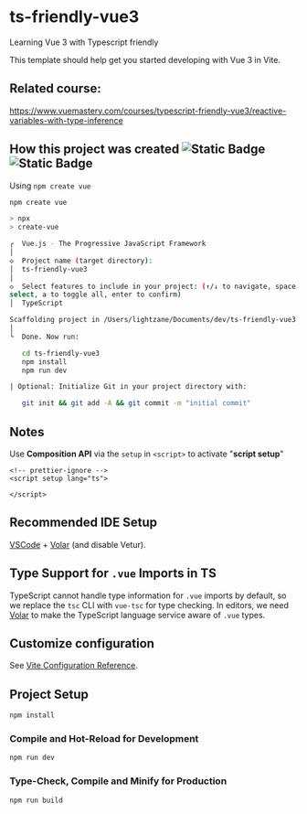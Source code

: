 # ts-friendly-vue3

Learning Vue 3 with Typescript friendly

This template should help get you started developing with Vue 3 in Vite.

## Related course:

https://www.vuemastery.com/courses/typescript-friendly-vue3/reactive-variables-with-type-inference

## How this project was created ![Static Badge](https://img.shields.io/badge/node-22.16.0-green?style=flat) ![Static Badge](https://img.shields.io/badge/npm-10.9.2-2ecc71?style=flat)

Using `npm create vue`

```bash
npm create vue

> npx
> create-vue

┌  Vue.js - The Progressive JavaScript Framework
│
◇  Project name (target directory):
│  ts-friendly-vue3
│
◇  Select features to include in your project: (↑/↓ to navigate, space to
select, a to toggle all, enter to confirm)
│  TypeScript

Scaffolding project in /Users/lightzane/Documents/dev/ts-friendly-vue3...
│
└  Done. Now run:

   cd ts-friendly-vue3
   npm install
   npm run dev

| Optional: Initialize Git in your project directory with:

   git init && git add -A && git commit -m "initial commit"
```

## Notes

Use **Composition API** via the `setup` in `<script>` to activate "**script setup**"

```vue
<!-- prettier-ignore -->
<script setup lang="ts">

</script>
```

## Recommended IDE Setup

[VSCode](https://code.visualstudio.com/) + [Volar](https://marketplace.visualstudio.com/items?itemName=Vue.volar) (and disable Vetur).

## Type Support for `.vue` Imports in TS

TypeScript cannot handle type information for `.vue` imports by default, so we replace the `tsc` CLI with `vue-tsc` for type checking. In editors, we need [Volar](https://marketplace.visualstudio.com/items?itemName=Vue.volar) to make the TypeScript language service aware of `.vue` types.

## Customize configuration

See [Vite Configuration Reference](https://vite.dev/config/).

## Project Setup

```sh
npm install
```

### Compile and Hot-Reload for Development

```sh
npm run dev
```

### Type-Check, Compile and Minify for Production

```sh
npm run build
```
